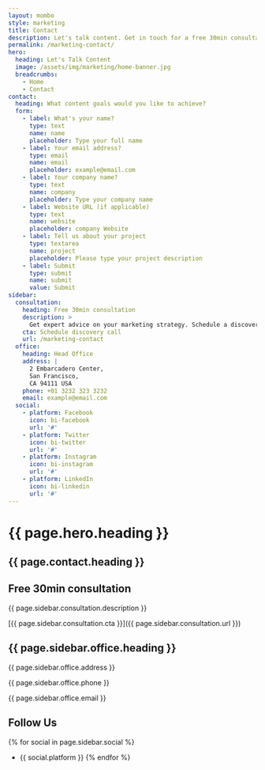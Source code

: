 ```yaml
---
layout: mombo
style: marketing
title: Contact
description: Let's talk content. Get in touch for a free 30min consultation or to discuss your project goals.
permalink: /marketing-contact/
hero:
  heading: Let's Talk Content
  image: /assets/img/marketing/home-banner.jpg
  breadcrumbs:
    - Home
    - Contact
contact:
  heading: What content goals would you like to achieve?
  form:
    - label: What's your name?
      type: text
      name: name
      placeholder: Type your full name
    - label: Your email address?
      type: email
      name: email
      placeholder: example@email.com
    - label: Your company name?
      type: text
      name: company
      placeholder: Type your company name
    - label: Website URL (if applicable)
      type: text
      name: website
      placeholder: company Website
    - label: Tell us about your project
      type: textarea
      name: project
      placeholder: Please type your project description
    - label: Submit
      type: submit
      name: submit
      value: Submit
sidebar:
  consultation:
    heading: Free 30min consultation
    description: >
      Get expert advice on your marketing strategy. Schedule a discovery call with our team.
    cta: Schedule discovery call
    url: /marketing-contact
  office:
    heading: Head Office
    address: |
      2 Embarcadero Center,
      San Francisco,
      CA 94111 USA
    phone: +01 3232 323 3232
    email: example@email.com
  social:
    - platform: Facebook
      icon: bi-facebook
      url: '#'
    - platform: Twitter
      icon: bi-twitter
      url: '#'
    - platform: Instagram
      icon: bi-instagram
      url: '#'
    - platform: LinkedIn
      icon: bi-linkedin
      url: '#'
---
```


# {{ page.hero.heading }}

## {{ page.contact.heading }}

<!-- Contact Form Placeholder -->

## Free 30min consultation
{{ page.sidebar.consultation.description }}

[{{ page.sidebar.consultation.cta }}]({{ page.sidebar.consultation.url }})

## {{ page.sidebar.office.heading }}
{{ page.sidebar.office.address }}

{{ page.sidebar.office.phone }}

{{ page.sidebar.office.email }}

## Follow Us
{% for social in page.sidebar.social %}
- {{ social.platform }}
{% endfor %}
